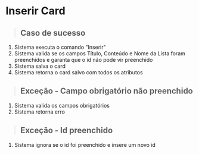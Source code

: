 # Inserir Card

> ## Caso de sucesso
1. Sistema executa o comando "Inserir"
2. Sistema valida se os campos Título, Conteúdo e Nome da Lista foram preenchidos e garanta que o id não pode vir preenchido
3. Sistema salva o card
4. Sistema retorna o card salvo com todos os atributos

> ## Exceção - Campo obrigatório não preenchido
1. Sistema valida os campos obrigatórios
2. Sistema retorna erro

> ## Exceção - Id preenchido
1. Sistema ignora se o id foi preenchido e insere um novo id 